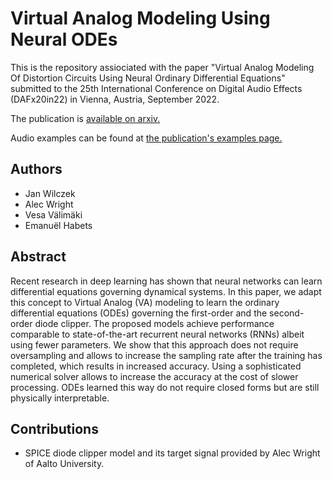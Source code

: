 # Virtual Analog Modeling Using Neural ODEs

This is the repository assiociated with the paper "Virtual Analog Modeling Of Distortion Circuits Using Neural
Ordinary Differential Equations" submitted to the 25th International Conference on Digital Audio Effects (DAFx20in22) in Vienna, Austria, September 2022.

The publication is [available on arxiv.](https://arxiv.org/abs/2205.01897)

Audio examples can be found at [the publication's examples page.](https://thewolfsound.com/publications/dafx2022/)

## Authors

* Jan Wilczek
* Alec Wright
* Vesa Välimäki
* Emanuël Habets

## Abstract

Recent research in deep learning has shown that neural networks
can learn differential equations governing dynamical systems. In
this paper, we adapt this concept to Virtual Analog (VA) modeling
to learn the ordinary differential equations (ODEs) governing the
first-order and the second-order diode clipper. The proposed models achieve performance comparable to state-of-the-art recurrent
neural networks (RNNs) albeit using fewer parameters. We show
that this approach does not require oversampling and allows to increase the sampling rate after the training has completed, which results in increased accuracy. Using a sophisticated numerical solver
allows to increase the accuracy at the cost of slower processing.
ODEs learned this way do not require closed forms but are still
physically interpretable.


## Contributions

* SPICE diode clipper model and its target signal provided by Alec Wright of Aalto University.
